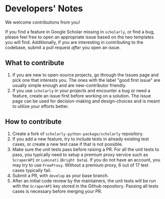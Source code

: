 # Developers' Notes

We welcome contributions from you!

If you find a feature in Google Scholar missing in `scholarly`, or find a bug, please feel free to open an appropriate issue based on the two templates you will find.
Additionally, if you are interesting in contributing to the codebase, submit a pull request *after* you open an issue.

## What to contribute

1. If you are new to open-source projects, go through the Issues page and pick one that interests you. The ones with the label "good first issue" are usually simple enough and are new-contributor friendly.
2. If you use `scholarly` in your projects and encounter a bug or need a feature, create an issue first before working on a solution. The issue page can be used for decision-making and design-choices and is meant to utilize your efforts better.

## How to contribute

1. Create a fork of `scholarly-python-package/scholarly` repository.
2. If you add a new feature, try to include tests in already existing test cases, or create a new test case if that is not possible.
3. Make sure the unit tests pass before raising a PR. For all the unit tests to pass, you typically need to setup a premium proxy service such as `ScraperAPI` or `Luminati` (`Bright Data`). If you do not have an account, you may try to use `FreeProxy`. Without a premium proxy, 6 out of 17 test cases typically fail.
4. Submit a PR, with `develop` as your base branch.
5. After an initial code review by the maintainers, the unit tests will be run with the `ScraperAPI` key stored in the Github repository. Passing all tests cases is necessary before merging your PR.
